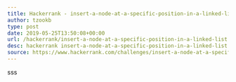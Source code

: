 ```yaml
---
title: Hackerrank - insert-a-node-at-a-specific-position-in-a-linked-list
author: tzookb
type: post
date: 2019-05-25T13:50:08+00:00
url: /hackerrank/insert-a-node-at-a-specific-position-in-a-linked-list
desc: hackerrank insert-a-node-at-a-specific-position-in-a-linked-list exercise
source: https://www.hackerrank.com/challenges/insert-a-node-at-a-specific-position-in-a-linked-list/
---
```

sss